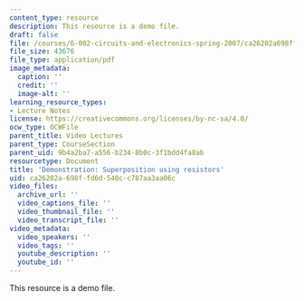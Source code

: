 ```yaml
---
content_type: resource
description: This resource is a demo file.
draft: false
file: /courses/6-002-circuits-and-electronics-spring-2007/ca26202a698ffd6d540cc787aa3aa06c_demo_05.pdf
file_size: 43676
file_type: application/pdf
image_metadata:
  caption: ''
  credit: ''
  image-alt: ''
learning_resource_types:
- Lecture Notes
license: https://creativecommons.org/licenses/by-nc-sa/4.0/
ocw_type: OCWFile
parent_title: Video Lectures
parent_type: CourseSection
parent_uid: 9b4a2ba7-a556-b234-8b0c-3f1bdd4fa8ab
resourcetype: Document
title: 'Demonstration: Superposition using resistors'
uid: ca26202a-698f-fd6d-540c-c787aa3aa06c
video_files:
  archive_url: ''
  video_captions_file: ''
  video_thumbnail_file: ''
  video_transcript_file: ''
video_metadata:
  video_speakers: ''
  video_tags: ''
  youtube_description: ''
  youtube_id: ''
---
```

This resource is a demo file.